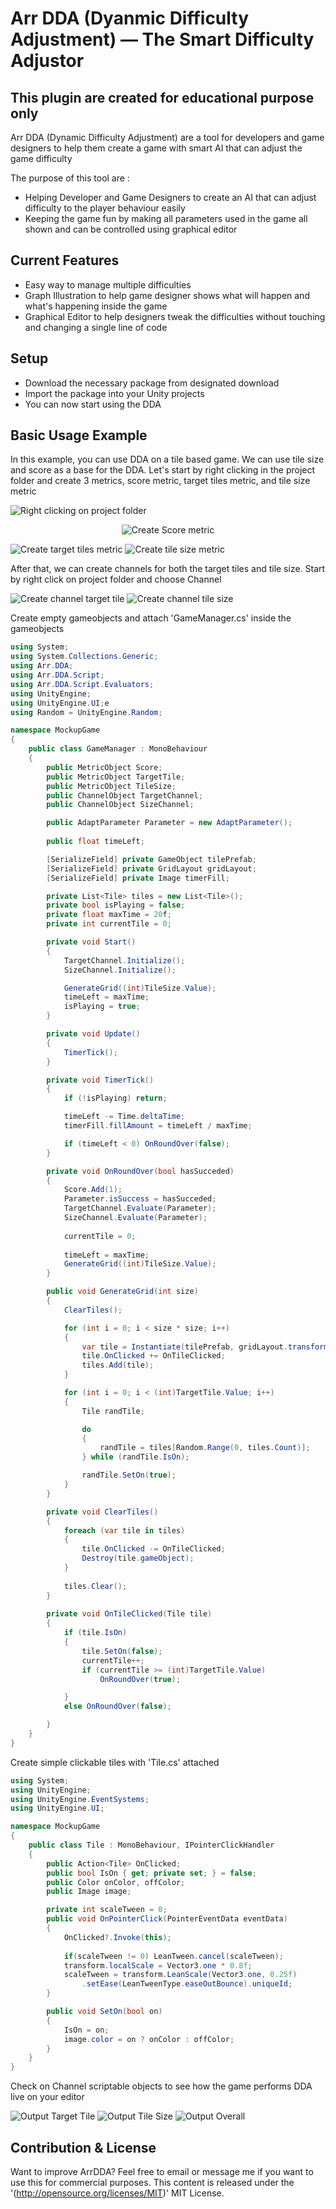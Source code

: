 # Arr DDA (Dyanmic Difficulty Adjustment) — The Smart Difficulty Adjustor

## __This plugin are created for educational purpose only__

Arr DDA (Dynamic Difficulty Adjustment) are a tool for developers and game designers to help them create a game with smart AI that can adjust the game difficulty

The purpose of this tool are :

* Helping Developer and Game Designers to create an AI that can adjust difficulty to the player behaviour easily
* Keeping the game fun by making all parameters used in the game all shown and can be controlled using graphical editor

## Current Features

* Easy way to manage multiple difficulties
* Graph Illustration to help game designer shows what will happen and what's happening inside the game
* Graphical Editor to help designers tweak the difficulties without touching and changing a single line of code

## Setup

* Download the necessary package from designated download
* Import the package into your Unity projects
* You can now start using the DDA

## Basic Usage Example

In this example, you can use DDA on a tile based game. We can use tile size and score as a base for the DDA. Let's start by right clicking in the project folder and create 3 metrics, score metric, target tiles metric, and tile size metric

![Right clicking on project folder](/img/right_click.png)

<p align="center">
  <img src="https://github.com/arrakh/ArrDDA/img/metric_score.png?raw=true" alt="Create Score metric"/>
</p>

![Create target tiles metric](/img/metric_targetsize.png)
![Create tile size metric](/img/metric_tilesize.png)

After that, we can create channels for both the target tiles and tile size. Start by right click on project folder and choose Channel

![Create channel target tile](/img/channel_targettile.png)
![Create channel tile size](/img/channel_tilesize.png)

Create empty gameobjects and attach 'GameManager.cs' inside the gameobjects

```cs
using System;
using System.Collections.Generic;
using Arr.DDA;
using Arr.DDA.Script;
using Arr.DDA.Script.Evaluators;
using UnityEngine;
using UnityEngine.UI;e
using Random = UnityEngine.Random;

namespace MockupGame
{
    public class GameManager : MonoBehaviour
    {
        public MetricObject Score;
        public MetricObject TargetTile;
        public MetricObject TileSize;
        public ChannelObject TargetChannel;
        public ChannelObject SizeChannel;

        public AdaptParameter Parameter = new AdaptParameter();
        
        public float timeLeft;

        [SerializeField] private GameObject tilePrefab;
        [SerializeField] private GridLayout gridLayout;
        [SerializeField] private Image timerFill;

        private List<Tile> tiles = new List<Tile>();
        private bool isPlaying = false;
        private float maxTime = 20f;
        private int currentTile = 0;

        private void Start()
        {
            TargetChannel.Initialize();
            SizeChannel.Initialize();

            GenerateGrid((int)TileSize.Value);
            timeLeft = maxTime;
            isPlaying = true;
        }

        private void Update()
        {
            TimerTick();
        }

        private void TimerTick()
        {
            if (!isPlaying) return;

            timeLeft -= Time.deltaTime;
            timerFill.fillAmount = timeLeft / maxTime;

            if (timeLeft < 0) OnRoundOver(false);
        }

        private void OnRoundOver(bool hasSucceded)
        {
            Score.Add(1);
            Parameter.isSuccess = hasSucceded;
            TargetChannel.Evaluate(Parameter);
            SizeChannel.Evaluate(Parameter);
            
            currentTile = 0;
            
            timeLeft = maxTime;
            GenerateGrid((int)TileSize.Value);
        }

        public void GenerateGrid(int size)
        {
            ClearTiles();

            for (int i = 0; i < size * size; i++)
            {
                var tile = Instantiate(tilePrefab, gridLayout.transform).GetComponent<Tile>();
                tile.OnClicked += OnTileClicked;
                tiles.Add(tile);
            }

            for (int i = 0; i < (int)TargetTile.Value; i++)
            {
                Tile randTile;

                do
                {
                    randTile = tiles[Random.Range(0, tiles.Count)];
                } while (randTile.IsOn);

                randTile.SetOn(true);
            }
        }

        private void ClearTiles()
        {
            foreach (var tile in tiles)
            {
                tile.OnClicked -= OnTileClicked;
                Destroy(tile.gameObject);
            }
        
            tiles.Clear();
        }
        
        private void OnTileClicked(Tile tile)
        {
            if (tile.IsOn)
            {
                tile.SetOn(false);
                currentTile++;
                if (currentTile >= (int)TargetTile.Value)
                    OnRoundOver(true);

            }
            else OnRoundOver(false);

        }
    }
}
```

Create simple clickable tiles with 'Tile.cs' attached

```cs
using System;
using UnityEngine;
using UnityEngine.EventSystems;
using UnityEngine.UI;

namespace MockupGame
{
    public class Tile : MonoBehaviour, IPointerClickHandler
    {
        public Action<Tile> OnClicked;
        public bool IsOn { get; private set; } = false;
        public Color onColor, offColor;
        public Image image;

        private int scaleTween = 0;
        public void OnPointerClick(PointerEventData eventData)
        {
            OnClicked?.Invoke(this);
            
            if(scaleTween != 0) LeanTween.cancel(scaleTween);
            transform.localScale = Vector3.one * 0.8f; 
            scaleTween = transform.LeanScale(Vector3.one, 0.25f)
                .setEase(LeanTweenType.easeOutBounce).uniqueId;
        }

        public void SetOn(bool on)
        {
            IsOn = on;
            image.color = on ? onColor : offColor;
        }
    }
}
```

Check on Channel scriptable objects to see how the game performs DDA live on your editor

![Output Target Tile](/img/target_tile_output.png)
![Output Tile Size](/img/tile_size_output.png)
![Output Overall](/img/output.png)

## Contribution & License

Want to improve ArrDDA? Feel free to email or message me if you want to use this for commercial purposes. This content is released under the '(<http://opensource.org/licenses/MIT>)' MIT License.
